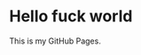 <!DOCTYPE html PUBLIC "-//W3C//DTD HTML 4.01//EN" "http://www.w3.org/TR/html4/strict.dtd">
<html>
  <head>
  </head>
  <body>
    <h1>Hello fuck world</h1>
    <p>This is my GitHub Pages.</p>
  </body>
</html>
